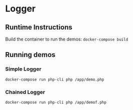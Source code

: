 # Logger


## Runtime Instructions
Build the container to run the demos:
`docker-compose build`
## Running demos
### Simple Logger
`docker-compose run php-cli php /app/demo.php`
### Chained Logger
`docker-compose run php-cli php /app/demof.php`
